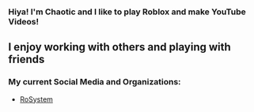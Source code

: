 ### Hiya! I'm Chaotic and I like to play Roblox and make YouTube Videos!

## I enjoy working with others and playing with friends

### My current Social Media and Organizations:
* [RoSystem]()
